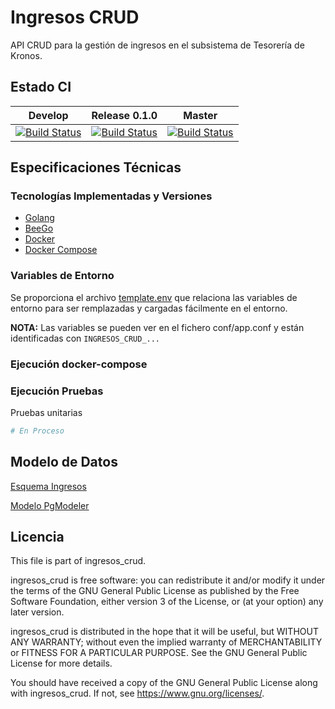 # Ingresos CRUD

API CRUD para la gestión de ingresos en el subsistema de Tesorería de Kronos.

## Estado CI

| Develop | Release 0.1.0 | Master |
| -- | -- | -- |
| [![Build Status](https://hubci.portaloas.udistrital.edu.co/api/badges/udistrital/ingresos_crud/status.svg?ref=refs/heads/develop)](https://hubci.portaloas.udistrital.edu.co/udistrital/ingresos_crud) | [![Build Status](https://hubci.portaloas.udistrital.edu.co/api/badges/udistrital/ingresos_crud/status.svg?ref=refs/heads/release/0.1.0)](https://hubci.portaloas.udistrital.edu.co/udistrital/ingresos_crud) | [![Build Status](https://hubci.portaloas.udistrital.edu.co/api/badges/udistrital/ingresos_crud/status.svg?ref=refs/heads/master)](https://hubci.portaloas.udistrital.edu.co/udistrital/ingresos_crud) |

## Especificaciones Técnicas

### Tecnologías Implementadas y Versiones

- [Golang](https://github.com/udistrital/introduccion_oas/blob/master/instalacion_de_herramientas/golang.md)
- [BeeGo](https://github.com/udistrital/introduccion_oas/blob/master/instalacion_de_herramientas/beego.md)
- [Docker](https://docs.docker.com/engine/install/ubuntu/)
- [Docker Compose](https://docs.docker.com/compose/)

### Variables de Entorno

Se proporciona el archivo [template.env](template.env) que relaciona las variables de entorno para ser remplazadas y cargadas fácilmente en el entorno.

**NOTA:** Las variables se pueden ver en el fichero conf/app.conf y están identificadas con `INGRESOS_CRUD_...`

<!-- ### Ejecución del Proyecto
```shell
#1. Obtener el repositorio con Go
git clone https://github.com/udistrital/evaluaciones_mongo_crud

#2. Moverse a la carpeta del repositorio
cd evaluaciones_mongo_crud

# 3. Moverse a la rama **develop**
git pull origin develop && git checkout develop

4. Instalar dependencias
npm install

# 5. Alimentar todas las variables de entorno que utiliza el proyecto.
EVALUACIONES_MONGO_CRUD=8080 EVALUACIONES_MONGO_CRUD=127.0.0.1:27017 EVALUACIONES_MONGO_CRUD_SOME_VARIABLE=some_value nest run -->
<!-- ``` -->
<!-- ### Ejecución Dockerfile
```shell
# docker build --tag=evaluaciones_mongo_crud . --no-cache
# docker run -p 80:80 evaluaciones_mongo_crud
``` -->

### Ejecución docker-compose

<!--
```bash
#1. Clonar el repositorio
git clone -b develop https://github.com/udistrital/ingresos_crud

#2. Moverse a la carpeta del repositorio
cd ingresos_crud

#3. Compilar imagen
docker-compose build

#5. Ejecutar el compose del contenedor
docker-compose up

#6. Comprobar que los contenedores estén en ejecución
docker ps
```
-->

### Ejecución Pruebas

Pruebas unitarias

```bash
# En Proceso
```

## Modelo de Datos
[Esquema Ingresos](database/ingresos.svg)  

[Modelo PgModeler](database/ingresos.dbm)

## Licencia

This file is part of ingresos_crud.

ingresos_crud is free software: you can redistribute it and/or modify it under the terms of the GNU General Public License as published by the Free Software Foundation, either version 3 of the License, or (at your option) any later version.

ingresos_crud is distributed in the hope that it will be useful, but WITHOUT ANY WARRANTY; without even the implied warranty of MERCHANTABILITY or FITNESS FOR A PARTICULAR PURPOSE. See the GNU General Public License for more details.

You should have received a copy of the GNU General Public License along with ingresos_crud. If not, see https://www.gnu.org/licenses/.
